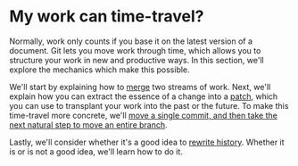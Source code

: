 # My work can time-travel?

Normally, work only counts if you base it on the latest version of a document.  Git lets you move work through time, which allows you to structure your work in new and productive ways.  In this section, we'll explore the mechanics which make this possible.

We'll start by explaining how to [merge](merge/merge.md) two streams of work.  Next, we'll explain how you can extract the essence of a change into a [patch](patch/patch.md), which you can use to transplant your work into the past or the future.  To make this time-travel more concrete, we'll [move a single commit, and then take the next natural step to move an entire branch](cherry-pick-and-rebase/cherry-pick-and-rebase.md).

Lastly, we'll consider whether it's a good idea to [rewrite history](rewrite-history/rewrite-history.md).  Whether it is or is not a good idea, we'll learn how to do it.
